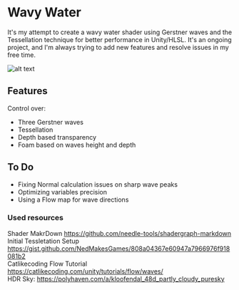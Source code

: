 # Wavy Water

It's my attempt to create a wavy water shader using Gerstner waves and the Tessellation technique for better performance in Unity/HLSL. It's an ongoing project, and I'm always trying to add new features and resolve issues in my free time.

![alt text](https://github.com/ahmaderfani12/Wavy-water/blob/main/Images/preview1.gif)

## Features
Control over:
- Three Gerstner waves
- Tessellation
- Depth based transparency
- Foam based on waves height and depth

## To Do
- Fixing Normal calculation issues on sharp wave peaks
- Optimizing variables precision
- Using a Flow map for wave directions

### Used resources
Shader MakrDown https://github.com/needle-tools/shadergraph-markdown
<br/>
Initial Tessletation Setup https://gist.github.com/NedMakesGames/808a04367e60947a7966976f918081b2
<br/>
Catlikecoding Flow Tutorial https://catlikecoding.com/unity/tutorials/flow/waves/
<br/>
HDR Sky: https://polyhaven.com/a/kloofendal_48d_partly_cloudy_puresky
